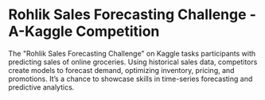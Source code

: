 # Rohlik Sales Forecasting Challenge - A-Kaggle Competition
The "Rohlik Sales Forecasting Challenge" on Kaggle tasks participants with predicting sales of online groceries. Using historical sales data, competitors create models to forecast demand, optimizing inventory, pricing, and promotions. It’s a chance to showcase skills in time-series forecasting and predictive analytics.

